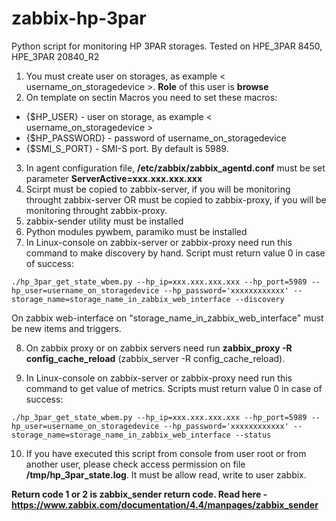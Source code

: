 # zabbix-hp-3par

Python script for monitoring HP 3PAR storages. Tested on HPE_3PAR 8450,  HPE_3PAR 20840_R2

1) You must create user on storages, as example < username_on_storagedevice >. **Role** of this user is **browse**
2) On template on sectin Macros you need to set these macros:
- {$HP_USER} - user on storage, as example < username_on_storagedevice >
- {$HP_PASSWORD} - password of username_on_storagedevice
- {$SMI_S_PORT} - SMI-S port. By default is 5989.

3) In agent configuration file, **/etc/zabbix/zabbix_agentd.conf** must be set parameter **ServerActive=xxx.xxx.xxx.xxx**
4) Scirpt must be copied to zabbix-server, if you will be monitoring throught zabbix-server OR must be copied to zabbix-proxy, if you will be monitoring throught zabbix-proxy.
5) zabbix-sender utility must be installed
6) Python modules pywbem, paramiko must be installed
7) In Linux-console on zabbix-server or zabbix-proxy need run this command to make discovery by hand. Script must return value 0 in case of success:
```
./hp_3par_get_state_wbem.py --hp_ip=xxx.xxx.xxx.xxx --hp_port=5989 --hp_user=username_on_storagedevice --hp_password='xxxxxxxxxxxx' --storage_name=storage_name_in_zabbix_web_interface --discovery
```
On zabbix web-interface on "storage_name_in_zabbix_web_interface" must be new items and triggers.

8) On zabbix proxy or on zabbix servers need run **zabbix_proxy -R config_cache_reload** (zabbix_server -R config_cache_reload).

9) In Linux-console on zabbix-server or zabbix-proxy need run this command to get value of metrics. Scripts must return value 0 in case of success:
```
./hp_3par_get_state_wbem.py --hp_ip=xxx.xxx.xxx.xxx --hp_port=5989 --hp_user=username_on_storagedevice --hp_password='xxxxxxxxxxxx' --storage_name=storage_name_in_zabbix_web_interface --status
```
10) If you have executed this script from console from user root or from another user, please check access permission on file **/tmp/hp_3par_state.log**. It must be allow read, write to user zabbix.

**Return code 1 or 2 is zabbix_sender return code. Read here - https://www.zabbix.com/documentation/4.4/manpages/zabbix_sender**
